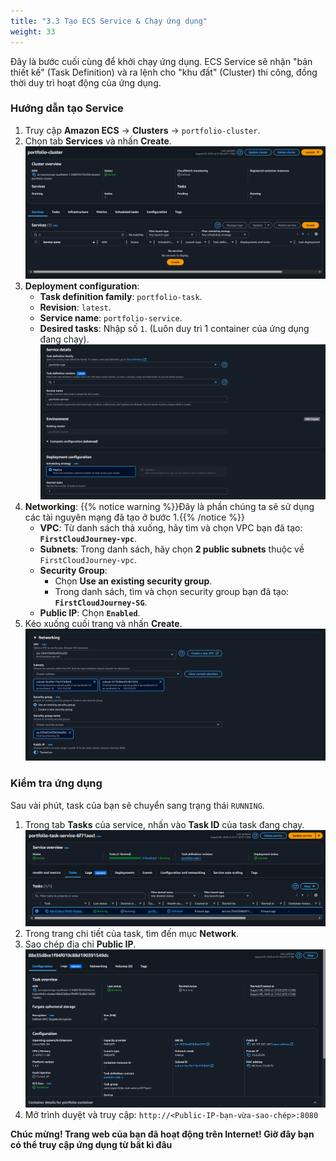 ```yaml
---
title: "3.3 Tạo ECS Service & Chạy ứng dụng"
weight: 33
---
```


Đây là bước cuối cùng để khởi chạy ứng dụng. ECS Service sẽ nhận "bản thiết kế" (Task Definition) và ra lệnh cho "khu đất" (Cluster) thi công, đồng thời duy trì hoạt động của ứng dụng.

### Hướng dẫn tạo Service

1.  Truy cập **Amazon ECS** -> **Clusters** -> `portfolio-cluster`.
2.  Chọn tab **Services** và nhấn **Create**.
![](/images/gd-cr-cluster.png)
3.  **Deployment configuration**:
    * **Task definition family**: `portfolio-task`.
    * **Revision**: `latest`.
    * **Service name**: `portfolio-service`.
    * **Desired tasks**: Nhập số `1`. (Luôn duy trì 1 container của ứng dụng đang chạy).
    ![](/images/service-detail.png)
4.  **Networking**: {{% notice warning %}}Đây là phần chúng ta sẽ sử dụng các tài nguyên mạng đã tạo ở bước 1.{{% /notice %}}
    * **VPC**: Từ danh sách thả xuống, hãy tìm và chọn VPC bạn đã tạo: **`FirstCloudJourney-vpc`**.
    * **Subnets**: Trong danh sách, hãy chọn **2 public subnets** thuộc về `FirstCloudJourney-vpc`.
    * **Security Group**:
        * Chọn **Use an existing security group**.
        * Trong danh sách, tìm và chọn security group bạn đã tạo: **`FirstCloudJourney-SG`**.
    * **Public IP**: Chọn **`Enabled`**.
5.  Kéo xuống cuối trang và nhấn **Create**.
![](/images/networking-service.png)
### Kiểm tra ứng dụng

Sau vài phút, task của bạn sẽ chuyển sang trạng thái `RUNNING`.
1.  Trong tab **Tasks** của service, nhấn vào **Task ID** của task đang chạy.
![](/images/taskservices-running.png)
2.  Trong trang chi tiết của task, tìm đến mục **Network**.
3.  Sao chép địa chỉ **Public IP**.
![](/images/taskrunning-detail.png)
4.  Mở trình duyệt và truy cập: `http://<Public-IP-bạn-vừa-sao-chép>:8080`

**Chúc mừng! Trang web của bạn đã hoạt động trên Internet! Giờ đây bạn có thể truy cập ứng dụng từ bất kì đâu**